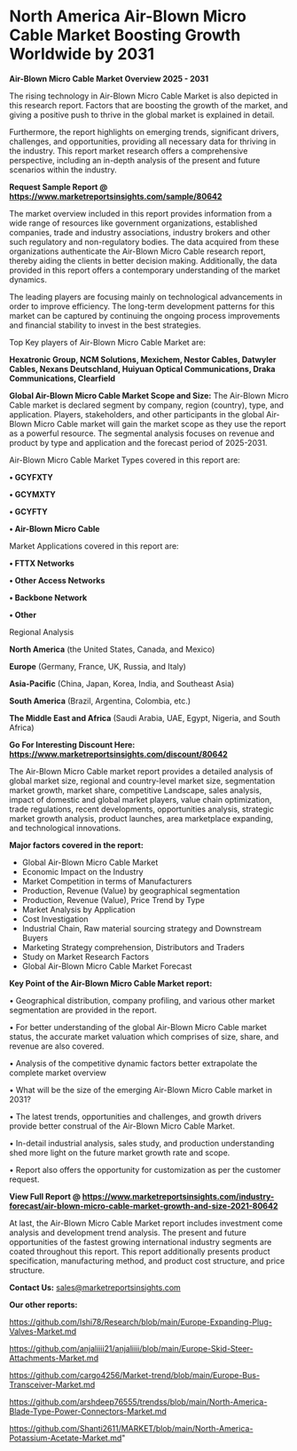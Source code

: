 # North America Air-Blown Micro Cable Market Boosting Growth Worldwide by 2031

<Strong> Air-Blown Micro Cable Market Overview 2025 - 2031</strong>

The rising technology in Air-Blown Micro Cable Market is also depicted in this research report. Factors that are boosting the growth of the market, and giving a positive push to thrive in the global market is explained in detail.

Furthermore, the report highlights on emerging trends, significant drivers, challenges, and opportunities, providing all necessary data for thriving in the industry. This report market research offers a comprehensive perspective, including an in-depth analysis of the present and future scenarios within the industry.

<strong>Request Sample Report @ <a href=https://www.marketreportsinsights.com/sample/80642>https://www.marketreportsinsights.com/sample/80642</a></strong>

The market overview included in this report provides information from a wide range of resources like government organizations, established companies, trade and industry associations, industry brokers and other such regulatory and non-regulatory bodies. The data acquired from these organizations authenticate the Air-Blown Micro Cable research report, thereby aiding the clients in better decision making. Additionally, the data provided in this report offers a contemporary understanding of the market dynamics.

The leading players are focusing mainly on technological advancements in order to improve efficiency. The long-term development patterns for this market can be captured by continuing the ongoing process improvements and financial stability to invest in the best strategies.

Top Key players of Air-Blown Micro Cable Market are:

<strong>Hexatronic Group, NCM Solutions, Mexichem, Nestor Cables, Datwyler Cables, Nexans Deutschland, Huiyuan Optical Communications, Draka Communications, Clearfield</strong>

<strong><b>Global Air-Blown Micro Cable Market Scope and Size:</b></strong>
The Air-Blown Micro Cable market is declared segment by company, region (country), type, and application. Players, stakeholders, and other participants in the global Air-Blown Micro Cable market will gain the market scope as they use the report as a powerful resource. The segmental analysis focuses on revenue and product by type and application and the forecast period of 2025-2031.

Air-Blown Micro Cable Market Types covered in this report are:

<strong>• GCYFXTY

• GCYMXTY

• GCYFTY

• Air-Blown Micro Cable</strong>

Market Applications covered in this report are:

<strong>• FTTX Networks

• Other Access Networks

• Backbone Network

• Other</strong> 

Regional Analysis

<strong>North America</strong> (the United States, Canada, and Mexico)

<strong>Europe</strong> (Germany, France, UK, Russia, and Italy)

<strong>Asia-Pacific</strong> (China, Japan, Korea, India, and Southeast Asia)

<strong>South America</strong> (Brazil, Argentina, Colombia, etc.)

<strong>The Middle East and Africa</strong> (Saudi Arabia, UAE, Egypt, Nigeria, and South Africa)

<strong>Go For Interesting Discount Here: <a href=https://www.marketreportsinsights.com/discount/80642>https://www.marketreportsinsights.com/discount/80642</a></strong>

The Air-Blown Micro Cable market report provides a detailed analysis of global market size, regional and country-level market size, segmentation market growth, market share, competitive Landscape, sales analysis, impact of domestic and global market players, value chain optimization, trade regulations, recent developments, opportunities analysis, strategic market growth analysis, product launches, area marketplace expanding, and technological innovations.

<strong><b>Major factors covered in the report:</b></strong>
<ul>
  <li>Global Air-Blown Micro Cable Market </li>
  <li>Economic Impact on the Industry</li>
  <li>Market Competition in terms of Manufacturers</li>
  <li>Production, Revenue (Value) by geographical segmentation</li>
  <li>Production, Revenue (Value), Price Trend by Type</li>
  <li>Market Analysis by Application</li>
  <li>Cost Investigation</li>
  <li>Industrial Chain, Raw material sourcing strategy and Downstream Buyers</li>
  <li>Marketing Strategy comprehension, Distributors and Traders</li>
  <li>Study on Market Research Factors</li>
  <li>Global Air-Blown Micro Cable Market Forecast</li>
</ul>

<strong><b>Key Point of the Air-Blown Micro Cable Market report:</b></strong>

• Geographical distribution, company profiling, and various other market segmentation are provided in the report.

• For better understanding of the global Air-Blown Micro Cable market status, the accurate market valuation which comprises of size, share, and revenue are also covered.

• Analysis of the competitive dynamic factors better extrapolate the complete market overview

• What will be the size of the emerging Air-Blown Micro Cable market in 2031?

• The latest trends, opportunities and challenges, and growth drivers provide better construal of the Air-Blown Micro Cable Market.

• In-detail industrial analysis, sales study, and production understanding shed more light on the future market growth rate and scope.

• Report also offers the opportunity for customization as per the customer request.

<strong><b>View Full Report @ <a href=https://www.marketreportsinsights.com/industry-forecast/air-blown-micro-cable-market-growth-and-size-2021-80642>https://www.marketreportsinsights.com/industry-forecast/air-blown-micro-cable-market-growth-and-size-2021-80642</a></b></strong>


At last, the Air-Blown Micro Cable Market report includes investment come analysis and development trend analysis. The present and future opportunities of the fastest growing international industry segments are coated throughout this report. This report additionally presents product specification, manufacturing method, and product cost structure, and price structure.

<strong>Contact Us:</strong>
sales@marketreportsinsights.com

<strong>Our other reports:</strong>

<a href=https://github.com/Ishi78/Research/blob/main/Europe-Expanding-Plug-Valves-Market.md>https://github.com/Ishi78/Research/blob/main/Europe-Expanding-Plug-Valves-Market.md</a>

<a href=https://github.com/anjaliiii21/anjaliiii/blob/main/Europe-Skid-Steer-Attachments-Market.md>https://github.com/anjaliiii21/anjaliiii/blob/main/Europe-Skid-Steer-Attachments-Market.md</a>

<a href=https://github.com/cargo4256/Market-trend/blob/main/Europe-Bus-Transceiver-Market.md>https://github.com/cargo4256/Market-trend/blob/main/Europe-Bus-Transceiver-Market.md</a>

<a href=https://github.com/arshdeep76555/trendss/blob/main/North-America-Blade-Type-Power-Connectors-Market.md>https://github.com/arshdeep76555/trendss/blob/main/North-America-Blade-Type-Power-Connectors-Market.md</a>

<a href=https://github.com/Shanti2611/MARKET/blob/main/North-America-Potassium-Acetate-Market.md>https://github.com/Shanti2611/MARKET/blob/main/North-America-Potassium-Acetate-Market.md</a>"
